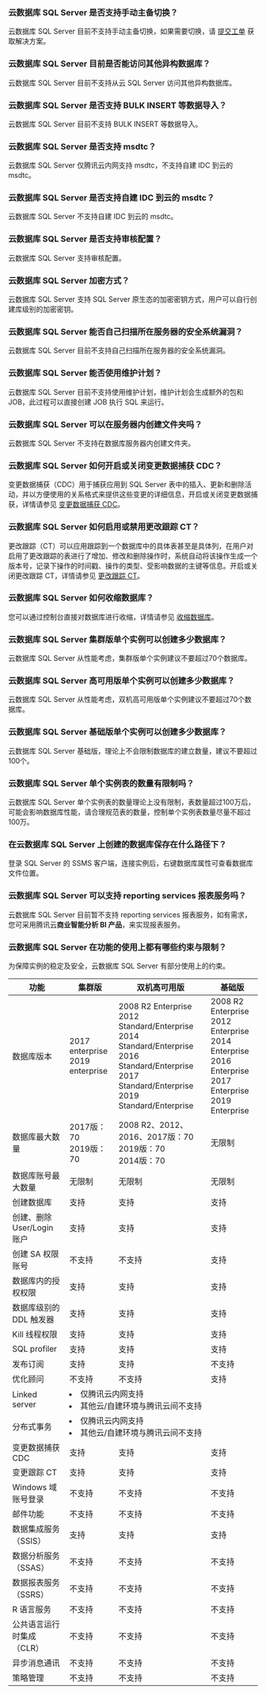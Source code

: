### 云数据库 SQL Server 是否支持手动主备切换？
云数据库 SQL Server 目前不支持手动主备切换，如果需要切换，请 [提交工单](https://console.cloud.tencent.com/workorder/category) 获取解决方案。

### 云数据库 SQL Server 目前是否能访问其他异构数据库？
云数据库 SQL Server 目前不支持从云 SQL Server 访问其他异构数据库。

### 云数据库 SQL Server 是否支持 BULK INSERT 等数据导入？
云数据库 SQL Server 目前不支持 BULK INSERT 等数据导入。

### 云数据库 SQL Server 是否支持 msdtc？
云数据库 SQL Server 仅腾讯云内网支持 msdtc，不支持自建 IDC 到云的 msdtc。

### 云数据库 SQL Server 是否支持自建 IDC 到云的 msdtc？
云数据库 SQL Server 不支持自建 IDC 到云的 msdtc。

### 云数据库 SQL Server 是否支持审核配置？
云数据库 SQL Server 支持审核配置。

### 云数据库 SQL Server 加密方式？
云数据库 SQL Server 支持 SQL Server 原生态的加密密钥方式，用户可以自行创建库级别的加密密钥。

### 云数据库 SQL Server 能否自己扫描所在服务器的安全系统漏洞？
云数据库 SQL Server 目前不支持自己扫描所在服务器的安全系统漏洞。

### 云数据库 SQL Server 能否使用维护计划？
云数据库 SQL Server 目前不支持使用维护计划，维护计划会生成额外的包和 JOB，此过程可以直接创建 JOB 执行 SQL 来运行。

### 云数据库 SQL Server 可以在服务器内创建文件夹吗？
云数据库 SQL Server 不支持在数据库服务器内创建文件夹。

### 云数据库 SQL Server 如何开启或关闭变更数据捕获 CDC？
变更数据捕获（CDC）用于捕获应用到 SQL Server 表中的插入、更新和删除活动，并以方便使用的关系格式来提供这些变更的详细信息，开启或关闭变更数据捕获，详情请参见 [变更数据捕获 CDC](https://cloud.tencent.com/document/product/238/59259)。

### 云数据库 SQL Server 如何启用或禁用更改跟踪 CT？
更改跟踪（CT）可以应用跟踪到一个数据库中的具体表甚至是具体列，在用户对启用了更改跟踪的表进行了增加、修改和删除操作时，系统自动将该操作生成一个版本号，记录下操作的时间戳、操作的类型、受影响数据的主键等信息。开启或关闭更改跟踪 CT，详情请参见 [更改跟踪 CT](https://cloud.tencent.com/document/product/238/59260)。

### 云数据库 SQL Server 如何收缩数据库？
您可以通过控制台直接对数据库进行收缩，详情请参见 [收缩数据库](https://cloud.tencent.com/document/product/238/59261)。

### 云数据库 SQL Server 集群版单个实例可以创建多少数据库？
云数据库 SQL Server 从性能考虑，集群版单个实例建议不要超过70个数据库。

### 云数据库 SQL Server 高可用版单个实例可以创建多少数据库？
云数据库 SQL Server 从性能考虑，双机高可用版单个实例建议不要超过70个数据库。

### 云数据库 SQL Server 基础版单个实例可以创建多少数据库？
云数据库 SQL Server 基础版，理论上不会限制数据库的建立数量，建议不要超过100个。

### 云数据库 SQL Server 单个实例表的数量有限制吗？
云数据库 SQL Server 单个实例表的数量理论上没有限制，表数量超过100万后，可能会影响数据库性能，请合理规范表的数量，控制单个实例表数量尽量不超过100万。

### 在云数据库 SQL Server 上创建的数据库保存在什么路径下？
登录 SQL Server 的 SSMS 客户端，连接实例后，右键数据库属性可查看数据库文件位置。

### 云数据库 SQL Server 可以支持 reporting services 报表服务吗？
云数据库 SQL Server 目前暂不支持 reporting services 报表服务，如有需求，您可采用腾讯云**商业智能分析 BI 产品**，来实现报表服务。

### 云数据库 SQL Server 在功能的使用上都有哪些约束与限制？
为保障实例的稳定及安全，云数据库 SQL Server 有部分使用上的约束。
<table>
<thead><tr><th>功能</th><th>集群版</th><th>双机高可用版</th><th>基础版</th></tr></thead>
<tbody>
<tr><td>数据库版本</td><td>2017 enterprise<br>2019 enterprise</td><td>2008 R2 Enterprise<br>2012 Standard/Enterprise<br>2014 Standard/Enterprise<br>2016 Standard/Enterprise<br>2017 Standard/Enterprise<br>2019 Standard/Enterprise</td><td>2008 R2 Enterprise<br>2012 Enterprise<br>2014 Enterprise<br>2016 Enterprise<br>2017 Enterprise<br>2019 Enterprise</td></tr>
<tr><td>数据库最大数量</td><td>2017版：70<br>2019版：70</td><td>2008 R2、2012、2016、2017版：70<br>2019版：70<br>2014版：70</td><td>无限制</td></tr>
<tr><td>数据库账号最大数量</td><td>无限制</td><td>无限制</td><td>无限制</td></tr>
<tr><td>创建数据库</td><td>支持</td><td>支持</td><td>支持</td></tr>
<tr><td>创建、删除 User/Login 账户</td><td>支持</td><td>支持</td><td>支持</td></tr>
<tr><td>创建 SA 权限账号</td><td>不支持</td><td>不支持</td><td>支持</td></tr>
<tr><td>数据库内的授权权限</td><td>支持</td><td>支持</td><td>支持</td></tr>
<tr><td>数据库级别的 DDL 触发器</td><td>支持</td><td>支持</td><td>支持</td></tr>
<tr><td>Kill 线程权限</td><td>支持</td><td>支持</td><td>支持</td></tr>
<tr><td>SQL profiler</td><td>支持</td><td>支持</td><td>支持</td></tr>
<tr><td>发布订阅</td><td>支持</td><td>支持</td><td>不支持</td></tr>
<tr><td>优化顾问</td><td>不支持</td><td>不支持</td><td>支持</td></tr>
<tr><td>Linked server</td><td colspan = "3"><li>仅腾讯云内网支持<br><li>其他云/自建环境与腾讯云间不支持</td></tr>
<tr><td>分布式事务</td><td colspan = "3"><li>仅腾讯云内网支持<br><li>其他云/自建环境与腾讯云间不支持</td></tr>
<tr><td>变更数据捕获 CDC</td><td>支持</td><td>支持</td><td>支持</td></tr>
<tr><td>变更跟踪 CT</td><td>支持</td><td>支持</td><td>支持</td></tr>
<tr><td>Windows 域账号登录</td><td>不支持</td><td>不支持</td><td>不支持</td></tr>
<tr><td>邮件功能</td><td>不支持</td><td>不支持</td><td>不支持</td></tr>
<tr><td>数据集成服务（SSIS）</td><td>支持</td><td>支持</td><td>支持</td></tr>
<tr><td>数据分析服务（SSAS）</td><td>不支持</td><td>不支持</td><td>不支持</td></tr>
<tr><td>数据报表服务（SSRS）</td><td>不支持</td><td>不支持</td><td>不支持</td></tr>
<tr><td>R 语言服务</td><td>不支持</td><td>不支持</td><td>不支持</td></tr>
<tr><td>公共语言运行时集成（CLR）</td><td>不支持</td><td>不支持</td><td>不支持</td></tr>
<tr><td>异步消息通讯</td><td>不支持</td><td>不支持</td><td>不支持</td></tr>
<tr><td>策略管理</td><td>不支持</td><td>不支持</td><td>不支持</td></tr>
</tbody></table>	

